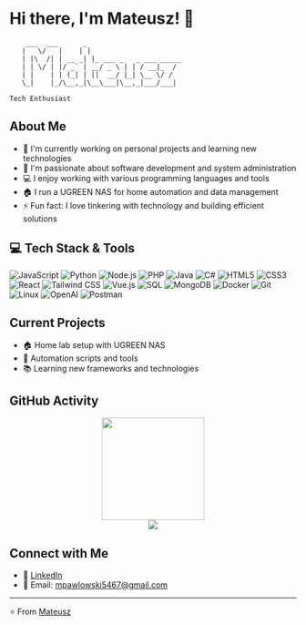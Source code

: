 # Hi there, I'm Mateusz! 👋

```
    ___  ___      _                       
   |   \/   |    | |                      
   | |\  /| | __ _| |_ ___ _   _ ___ _____ 
   | | \/ | |/ _` | __/ _ \ | | / __|_  /  
   | |    | | (_| | ||  __/ |_| \__ \/ /   
   \_|    |_/\__,_|\__\___|\__,_|___/___|  
                                          
Tech Enthusiast
```

## About Me
- 🔭 I'm currently working on personal projects and learning new technologies
- 🌱 I'm passionate about software development and system administration
- 💻 I enjoy working with various programming languages and tools
- 🏠 I run a UGREEN NAS for home automation and data management
- ⚡ Fun fact: I love tinkering with technology and building efficient solutions

## 💻 Tech Stack & Tools




![JavaScript](https://img.shields.io/badge/-JavaScript-F7DF1E?style=flat-square&logo=JavaScript&logoColor=black)
![Python](https://img.shields.io/badge/-Python-3776AB?style=flat-square&logo=Python&logoColor=white)
![Node.js](https://img.shields.io/badge/-Node.js-339933?style=flat-square&logo=Node.js&logoColor=white)
![PHP](https://img.shields.io/badge/-PHP-777BB4?style=flat-square&logo=PHP&logoColor=white)
![Java](https://img.shields.io/badge/-Java-007396?style=flat-square&logo=Java&logoColor=white)
![C#](https://img.shields.io/badge/-C%23-239120?style=flat-square&logo=C-Sharp&logoColor=white)
![HTML5](https://img.shields.io/badge/-HTML5-E34F26?style=flat-square&logo=HTML5&logoColor=white)
![CSS3](https://img.shields.io/badge/-CSS3-1572B6?style=flat-square&logo=CSS3&logoColor=white)
![React](https://img.shields.io/badge/-React-61DAFB?style=flat-square&logo=React&logoColor=black)
![Tailwind CSS](https://img.shields.io/badge/-Tailwind%20CSS-38B2AC?style=flat-square&logo=Tailwind-CSS&logoColor=white)
![Vue.js](https://img.shields.io/badge/-Vue.js-4FC08D?style=flat-square&logo=Vue.js&logoColor=white)
![SQL](https://img.shields.io/badge/-SQL-4479A1?style=flat-square&logo=MySQL&logoColor=white)
![MongoDB](https://img.shields.io/badge/-MongoDB-47A248?style=flat-square&logo=MongoDB&logoColor=white)
![Docker](https://img.shields.io/badge/-Docker-2496ED?style=flat-square&logo=Docker&logoColor=white)
![Git](https://img.shields.io/badge/-Git-F05032?style=flat-square&logo=Git&logoColor=white)
![Linux](https://img.shields.io/badge/-Linux-FCC624?style=flat-square&logo=Linux&logoColor=black)
![OpenAI](https://img.shields.io/badge/-OpenAI-412991?style=flat-square&logo=OpenAI&logoColor=white)
![Postman](https://img.shields.io/badge/-Postman-FF6C37?style=flat-square&logo=Postman&logoColor=white)

## Current Projects
- 🏠 Home lab setup with UGREEN NAS
- 🔧 Automation scripts and tools
- 📚 Learning new frameworks and technologies

## GitHub Activity

<!-- GitHub Stats with more detailed info -->
<div align="center">
  <img height="180em" src="https://github-readme-stats.vercel.app/api?username=Mpawlowski5467&show_icons=true&theme=tokyonight&include_all_commits=true&count_private=true"/>
<!--   <img height="180em" src="https://github-readme-stats.vercel.app/api/top-langs/?username=Mpawlowski5467&layout=compact&theme=tokyonight"/> -->
</div>


<!-- Activity Graph -->
<div align="center">
  <img src="https://github-readme-activity-graph.vercel.app/graph?username=Mpawlowski5467&theme=tokyo-night&hide_border=true&area=true"/>
</div>



## Connect with Me
- 💼 [LinkedIn](https://www.linkedin.com/in/mateusz-pawlowski-823849302/)
- 📧 Email: mpawlowski5467@gmail.com

---
⭐️ From [Mateusz](https://github.com/Mpawlowski5467)
